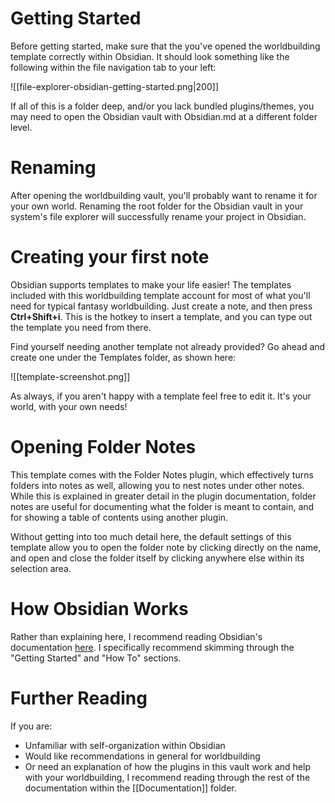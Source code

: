 # Getting Started

Before getting started, make sure that the you've opened the worldbuilding template correctly within Obsidian. It should look something like the following within the file navigation tab to your left:

![[file-explorer-obsidian-getting-started.png|200]]

If all of this is a folder deep, and/or you lack bundled plugins/themes, you may need to open the Obsidian vault with Obsidian.md at a different folder level. 

# Renaming

After opening the worldbuilding vault, you'll probably want to rename it for your own world. Renaming the root folder for the Obsidian vault in your system's file explorer will successfully rename your project in Obsidian.

# Creating your first note

Obsidian supports templates to make your life easier! The templates included with this worldbuilding template account for most of what you'll need for typical fantasy worldbuilding. Just create a note, and then press **Ctrl+Shift+i**. This is the hotkey to insert a template, and you can type out the template you need from there.

Find yourself needing another template not already provided? Go ahead and create one under the Templates folder, as shown here:

![[template-screenshot.png]]

As always, if you aren't happy with a template feel free to edit it. It's your world, with your own needs!

# Opening Folder Notes

This template comes with the Folder Notes plugin, which effectively turns folders into notes as well, allowing you to nest notes under other notes. While this is explained in greater detail in the plugin documentation, folder notes are useful for documenting what the folder is meant to contain, and for showing a table of contents using another plugin.

Without getting into too much detail here, the default settings of this template allow you to open the folder note by clicking directly on the name, and open and close the folder itself by clicking anywhere else within its selection area.

# How Obsidian Works

Rather than explaining here, I recommend reading Obsidian's documentation [here](https://help.obsidian.md/How+to/Add+custom+styles). I specifically recommend skimming through the "Getting Started" and "How To" sections.

# Further Reading

If you are:
- Unfamiliar with self-organization within Obsidian
- Would like recommendations in general for worldbuilding
- Or need an explanation of how the plugins in this vault work and help with your worldbuilding, I recommend reading through the rest of the documentation within the [[Documentation]] folder.